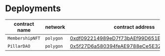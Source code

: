 # Deployments

| contract name | network | contract address | transaction hash |  
| --- | --- | --- |  --- | 
| `MembershipNFT` | `polygon` | [0xdf092214989eD7f73bAEf99D651E5e721e0e7F11](https://polygonscan.com/address/0xdf092214989eD7f73bAEf99D651E5e721e0e7F11) | [0x4ee61c1d77fbda488af1ca9050db5c22d68b3a56e7ab32eb737d8777f58a1076](https://polygonscan.com/tx/0x4ee61c1d77fbda488af1ca9050db5c22d68b3a56e7ab32eb737d8777f58a1076) | 
| `PillarDAO` | `polygon` | [0x5f27D6a580394feAE9788eCe5E32dc58C4E1EE61](https://polygonscan.com/address/0x5f27D6a580394feAE9788eCe5E32dc58C4E1EE61) | [0xa22779941bace1e23aac4f24acc5afa8820be8d33451ec9c91600a5b6c1e0f90](https://polygonscan.com/tx/0xa22779941bace1e23aac4f24acc5afa8820be8d33451ec9c91600a5b6c1e0f90) | 